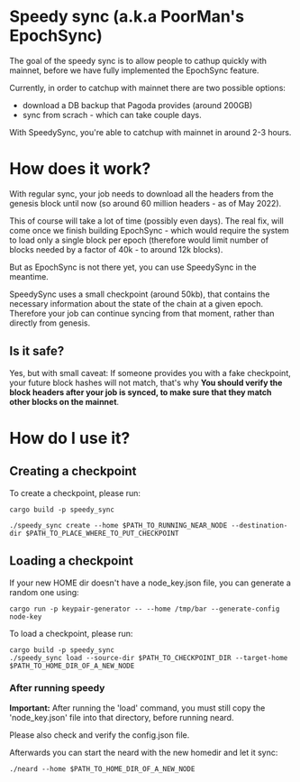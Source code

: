 # Speedy sync (a.k.a PoorMan's EpochSync)

The goal of the speedy sync is to allow people to cathup quickly with mainnet, before we have fully implemented the EpochSync feature.

Currently, in order to catchup with mainnet there are two possible options:
* download a DB backup that Pagoda provides (around 200GB)
* sync from scrach - which can take couple days.

With SpeedySync, you're able to catchup with mainnet in around 2-3 hours.

# How does it work?

With regular sync, your job needs to download all the headers from the genesis block until now (so around 60 million headers - as of May 2022).

This of course will take a lot of time (possibly even days). The real fix, will come once we finish building EpochSync - which would require the system to load only a single block per epoch (therefore would limit number of blocks needed by a factor of 40k - to around 12k blocks).

But as EpochSync is not there yet, you can use SpeedySync in the meantime.

SpeedySync uses a small checkpoint (around 50kb), that contains the necessary information about the state of the chain at a given epoch. Therefore your job can continue syncing from that moment, rather than directly from genesis.

## Is it safe?

Yes, but with small caveat: If someone provides you with a fake checkpoint, your future block hashes will not match, that's why **You should verify the block headers after your job is synced, to make sure that they match other blocks on the mainnet**.


# How do I use it?


## Creating a checkpoint
To create a checkpoint, please run:

```
cargo build -p speedy_sync 

./speedy_sync create --home $PATH_TO_RUNNING_NEAR_NODE --destination-dir $PATH_TO_PLACE_WHERE_TO_PUT_CHECKPOINT
```

## Loading a checkpoint
If your new HOME dir doesn't have a node_key.json file, you can generate a random one using:
```
cargo run -p keypair-generator -- --home /tmp/bar --generate-config node-key
```


To load a checkpoint, please run:
```
cargo build -p speedy_sync 
./speedy_sync load --source-dir $PATH_TO_CHECKPOINT_DIR --target-home $PATH_TO_HOME_DIR_OF_A_NEW_NODE
```


### After running speedy

**Important:** After running the 'load' command, you must still copy the 'node_key.json' file into that directory, before running neard.

Please also check and verify the config.json file.

Afterwards you can start the neard with the new homedir and let it sync:

```
./neard --home $PATH_TO_HOME_DIR_OF_A_NEW_NODE
```
